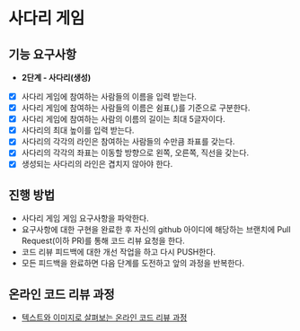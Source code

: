 # 사다리 게임
## 기능 요구사항
- **2단계 - 사다리(생성)**
* [x] 사다리 게임에 참여하는 사람들의 이름을 입력 받는다.
* [x] 사다리 게임에 참여하는 사람들의 이름은 쉼표(,)를 기준으로 구분한다.
* [x] 사다리 게임에 참여하는 사람의 이름의 길이는 최대 5글자이다.
* [x] 사다리의 최대 높이를 입력 받는다.
* [x] 사다리의 각각의 라인은 참여하는 사람들의 수만큼 좌표를 갖는다.
* [x] 사다리의 각각의 좌표는 이동할 방향으로 왼쪽, 오른쪽, 직선을 갖는다.
* [x] 생성되는 사다리의 라인은 겹치지 않아야 한다.

## 진행 방법
* 사다리 게임 게임 요구사항을 파악한다.
* 요구사항에 대한 구현을 완료한 후 자신의 github 아이디에 해당하는 브랜치에 Pull Request(이하 PR)를 통해 코드 리뷰 요청을 한다.
* 코드 리뷰 피드백에 대한 개선 작업을 하고 다시 PUSH한다.
* 모든 피드백을 완료하면 다음 단계를 도전하고 앞의 과정을 반복한다.

## 온라인 코드 리뷰 과정
* [텍스트와 이미지로 살펴보는 온라인 코드 리뷰 과정](https://github.com/nextstep-step/nextstep-docs/tree/master/codereview)